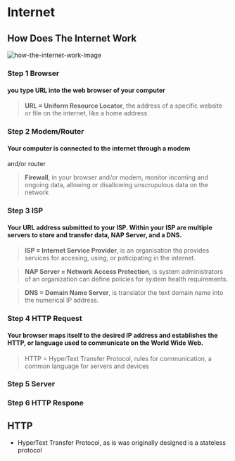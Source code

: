 # Internet

## How Does The Internet Work


![how-the-internet-work-image](https://www.helloitsliam.com/wp-content/uploads/2014/12/how-the-internet-works_5391f01eeac65.jpg)

### Step 1 Browser
#### you type URL into the **web browser** of your computer
> **URL = Uniform Resource Locator**, the address of a specific website or
> file on the internet, like a home address
### Step 2 Modem/Router
#### Your computer is connected to the internet through a modem
and/or router
> **Firewall**, in your browser and/or modem, monitor incoming
> and ongoing data, allowing or disallowing unscrupulous data on the network
### Step 3 ISP
#### Your URL address submitted to your ISP. Within your ISP are multiple servers to store and transfer data, NAP Server, and a DNS.
> **ISP = Internet Service Provider**, is an organisation tha provides services for accesing, using, or paticipating in the internet.

> **NAP Server = Network Access Protection**, is system administrators of an organization can define policies for system health requirements.

> **DNS = Domain Name Server**, is translator the text domain name into the numerical IP address.
### Step 4 HTTP Request
#### Your browser maps itself to the desired IP address and establishes the HTTP, or language used to communicate on the World Wide Web.
> HTTP = HyperText Transfer Protocol, rules for communication,
> a common language for servers and devices
### Step 5 Server

### Step 6 HTTP Respone
## HTTP
- HyperText Transfer Protocol, as is was originally designed is a stateless protocol
